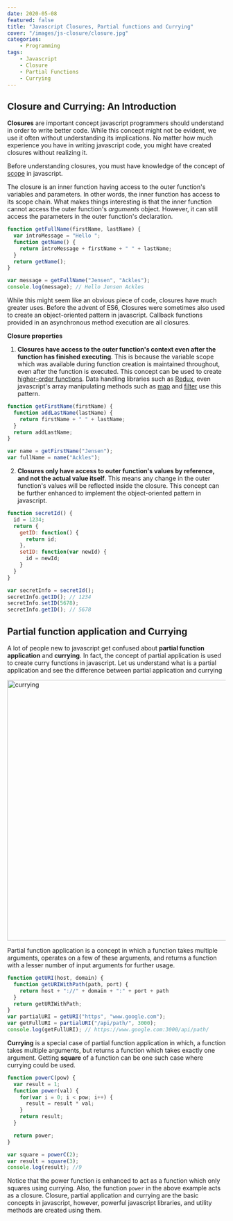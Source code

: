 ```yaml
---
date: 2020-05-08
featured: false
title: "Javascript Closures, Partial functions and Currying"
cover: "/images/js-closure/closure.jpg"
categories: 
    - Programming
tags:
    - Javascript
    - Closure
    - Partial Functions
    - Currying
---
```


## Closure and Currying: An Introduction

**Closures** are important concept javascript programmers should understand in order to write better code. While this concept might not be evident, we use it often without understanding its implications. No matter how much experience you have in writing javascript code, you might have created closures without realizing it.

Before understanding closures, you must have knowledge of the concept of [scope](/javascript-scope-and-hoisting-understanding-block-scope) in javascript.

The closure is an inner function having access to the outer function's variables and parameters. In other words, the inner function has access to its scope chain. What makes things interesting is that the inner function cannot access the outer function's *arguments* object. However, it can still access the parameters in the outer function's declaration.

```javascript
function getFullName(firstName, lastName) {
  var introMessage = "Hello ";
  function getName() {
    return introMessage + firstName + " " + lastName;
  }
  return getName();
}

var message = getFullName("Jensen", "Ackles");
console.log(message); // Hello Jensen Ackles
```

While this might seem like an obvious piece of code, closures have much greater uses. Before the advent of ES6, Closures were sometimes also used to create an object-oriented pattern in javascript. Callback functions provided in an asynchronous method execution are all closures.

**Closure properties**
1. **Closures have access to the outer function's context even after the function has finished executing**. This is because the variable scope which was available during function creation is maintained throughout, even after the function is executed. This concept can be used to create [higher-order functions](https://en.wikipedia.org/wiki/Higher-order_function). Data handling libraries such as [Redux](https://redux.js.org/), even javascript's array manipulating methods such as [map](https://www.w3schools.com/jsref/jsref_map.asp) and [filter](https://www.w3schools.com/jsref/jsref_filter.asp) use this pattern.

```javascript
function getFirstName(firstName) {
  function addLastName(lastName) {
    return firstName + " " + lastName;
  }
  return addLastName;
}

var name = getFirstName("Jensen");
var fullName = name("Ackles");
```

2. **Closures only have access to outer function's values by reference, and not the actual value itself**. This means any change in the outer function's values will be reflected inside the closure. This concept can be further enhanced to implement the object-oriented pattern in javascript.

```javascript
function secretId() {
  id = 1234;
  return {
    getID: function() {
      return id;
    },
    setID: function(var newId) {
      id = newId;
    }
  }
}

var secretInfo = secretId();
secretInfo.getID(); // 1234
secretInfo.setID(5678);
secretInfo.getID(); // 5678
```

## Partial function application and Currying

A lot of people new to javascript get confused about **partial function application** and **currying**. In fact, the concept of partial application is used to create curry functions in javascript. Let us understand what is a partial application and see the difference between partial application and currying

<img src="/images/js-closure/curry.png" alt="currying" width="600px">

Partial function application is a concept in which a function takes multiple arguments, operates on a few of these arguments, and returns a function with a lesser number of input arguments for further usage.

```javascript
function getURI(host, domain) {
  function getURIWithPath(path, port) {
    return host + "://" + domain + ":" + port + path
  }
  return getURIWithPath;
}
var partialURI = getURI("https", "www.google.com");
var getFullURI = partialURI("/api/path/", 3000);
console.log(getFullURI); // https://www.google.com:3000/api/path/
```

**Currying** is a special case of partial function application in which, a function takes multiple arguments, but returns a function which takes exactly one argument. Getting **square** of a function can be one such case where currying could be used.

```javascript
function powerC(pow) {
  var result = 1;
  function power(val) {
    for(var i = 0; i < pow; i++) {
      result = result * val;
    }
    return result;
  }

  return power;
}

var square = powerC(2);
var result = square(3);
console.log(result); //9
```

Notice that the power function is enhanced to act as a function which only squares using currying. Also, the function `power` in the above example acts as a closure. Closure, partial application and currying are the basic concepts in javascript, however, powerful javascript libraries, and utility methods are created using them.